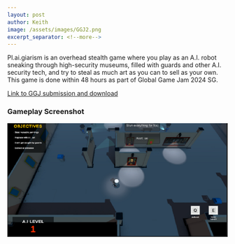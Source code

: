 ```yaml
---
layout: post
author: Keith
image: /assets/images/GGJ2.png
excerpt_separator: <!--more-->
---
```


Pl.ai.giarism is an overhead stealth game where you play as an A.I. robot sneaking through high-security museums, filled with guards and other A.I. security tech, and try to steal as much art as you can to sell as your own. This game is done within 48 hours as part of Global Game Jam 2024 SG.
<!--more-->
[Link to GGJ submission and download](https://globalgamejam.org/games/2024/plaigiarism-4)

### Gameplay Screenshot
<img src="/assets/images/GGJ1.png">

